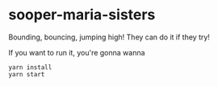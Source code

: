 # sooper-maria-sisters

Bounding, bouncing, jumping high!
They can do it if they try!


If you want to run it, you're gonna wanna

```
yarn install
yarn start
```
